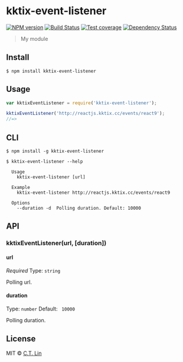 # kktix-event-listener

[![NPM version][npm-image]][npm-url]
[![Build Status][travis-image]][travis-url]
[![Test coverage][coveralls-image]][coveralls-url]
[![Dependency Status][david_img]][david_site]

> My module


## Install

```
$ npm install kktix-event-listener
```


## Usage

```js
var kktixEventListener = require('kktix-event-listener');

kktixEventListener('http://reactjs.kktix.cc/events/react9');
//=>
```


## CLI

```
$ npm install -g kktix-event-listener
```
```
$ kktix-event-listener --help

  Usage
    kktix-event-listener [url]

  Example
    kktix-event-listener http://reactjs.kktix.cc/events/react9

  Options
    --duration -d  Polling duration. Default: 10000
```


## API

### kktixEventListener(url, [duration])

#### url

*Required*
Type: `string`

Polling url.

#### duration

Type: `number`
Default: ` 10000`

Polling duration.


## License

MIT © [C.T. Lin](https://github.com/chentsulin/kktix-event-listener)

[npm-image]: https://img.shields.io/npm/v/kktix-event-listener.svg?style=flat-square
[npm-url]: https://npmjs.org/package/kktix-event-listener
[travis-image]: https://travis-ci.org/chentsulin/kktix-event-listener.svg
[travis-url]: https://travis-ci.org/chentsulin/kktix-event-listener
[coveralls-image]: https://img.shields.io/coveralls/chentsulin/kktix-event-listener.svg?style=flat-square
[coveralls-url]: https://coveralls.io/r/chentsulin/kktix-event-listener
[david_img]: https://img.shields.io/david/chentsulin/kktix-event-listener.svg
[david_site]: https://david-dm.org/chentsulin/kktix-event-listener

